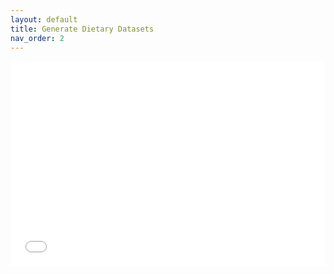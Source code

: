 ```yaml
---
layout: default
title: Generate Dietary Datasets
nav_order: 2
---
```


<div style="position:relative; padding-bottom:65%; height:0; overflow:hidden;">
  <iframe src="{{ '/notebook_htmls/00_generate_datasets.html' | relative_url }}" 
          style="position:absolute; top:0; left:0; width:100%; height:100%; border:none;">
  </iframe>
</div>
